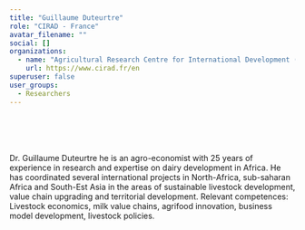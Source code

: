 ```yaml
---
title: "Guillaume Duteurtre"
role: "CIRAD - France"
avatar_filename: ""
social: []
organizations:
  - name: "Agricultural Research Centre for International Development (CIRAD) "
    url: https://www.cirad.fr/en
superuser: false
user_groups:
  - Researchers
---
```

<br />
<br />
<br />
<br />
Dr. Guillaume Duteurtre he is an agro-economist with 25 years of experience in research and expertise on dairy development in Africa. He has coordinated several international projects in North-Africa, sub-saharan Africa and South-Est Asia in the areas of sustainable livestock development, value chain upgrading and territorial development. Relevant competences: Livestock economics, milk value chains, agrifood innovation, business model development, livestock policies.
